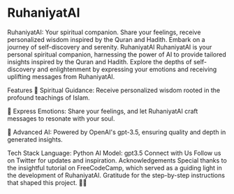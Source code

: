 # RuhaniyatAI
RuhaniyatAI: Your spiritual companion. Share your feelings, receive personalized wisdom inspired by the Quran and Hadith. Embark on a journey of self-discovery and serenity.
RuhaniyatAI
RuhaniyatAI is your personal spiritual companion, harnessing the power of AI to provide tailored insights inspired by the Quran and Hadith. Explore the depths of self-discovery and enlightenment by expressing your emotions and receiving uplifting messages from RuhaniyatAI.

Features
🌟 Spiritual Guidance: Receive personalized wisdom rooted in the profound teachings of Islam.

📝 Express Emotions: Share your feelings, and let RuhaniyatAI craft messages to resonate with your soul.

🤖 Advanced AI: Powered by OpenAI's gpt-3.5, ensuring quality and depth in generated insights.

Tech Stack
Language: Python
AI Model: gpt3.5
Connect with Us
Follow us on Twitter for updates and inspiration.
Acknowledgements
Special thanks to the insightful tutorial on FreeCodeCamp, which served as a guiding light in the development of RuhaniyatAI. Gratitude for the step-by-step instructions that shaped this project. 🙏🚀







